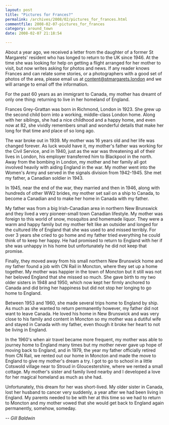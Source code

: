 ```yaml
---
layout: post
title: "Pictures for Frances?"
permalink: /archives/2008/02/pictures_for_frances.html
commentfile: 2008-02-07-pictures_for_frances
category: around_town
date: 2008-02-07 21:18:54

---
```


About a year ago, we received a letter from the daughter of a former St Margarets' resident who has longed to return to the UK since 1946. At the time she was looking for help on getting a flight arranged for her mother to visit, but now writes asking for photos and news. If any reader knows Frances and can relate some stories, or a photographers with a good set of photos of the area, please email us at [content@stmargarets.london](mailto:content@stmargarets.london) and we will arrange to email off the information.

<div markdown="1" class="letter">
For the past 60 years as an immigrant to Canada, my mother has dreamt of only one thing: returning to live in her homeland of England.

Frances Grey-Grattan was born in Richmond, London in 1923. She grew up the second child born into a working, middle-class London home. Along with her siblings, she had a nice childhood and a happy home, and even now at 82, she vividly remembers small and wonderful details that make her long for that time and place of so long ago.

The war broke out in 1939. My mother was 16 years old and her life was changed forever. As luck would have it, my mother's father was working for the Civil Service, and in 1940, just as the war was threatening all of their lives in London, his employer transferred him to Blackpool in the north. Away from the bombing in London, my mother and her family all got involved heavily with aiding England in the war. My mother went into the Women's Army and served in the signals division from 1942-1945. She met my father, a Canadian soldier in 1943.

In 1945, near the end of the war, they married and then in 1946, along with hundreds of other WW2 brides, my mother set sail on a ship to Canada, to become a Canadian and to make her home in Canada with my father.

My father was from a big Irish-Canadian area in northern New Brunswick and they lived a very pioneer-small town Canadian lifestyle. My mother was foreign to this world of snow, mosquitos and homemade liquor. They were a warm and happy family but my mother felt like an outsider and longed for the cultured life of England that she was used to and missed terribly. For over 3 years she cried to go home and my father tried everything he could think of to keep her happy. He had promised to return to England with her if she was unhappy in his home but unfortunately he did not keep that promise.

Finally, they moved away from his small northern New Brunswick home and my father found a job with CN Rail in Moncton, where they set up a home together. My mother was happier in the town of Moncton but it still was not her beloved England that she missed so much. She gave birth to my two older sisters in 1948 and 1950, which now kept her firmly anchored to Canada and did bring her happiness but did not stop her longing to go home to England.

Between 1953 and 1960, she made several trips home to England by ship. As much as she wanted to return permanently however, my father did not want to leave Canada. He loved his home in New Brunswick and was very close to his family and content in Moncton so my mother was a dutiful wife and stayed in Canada with my father, even though it broke her heart to not be living in England.

In the 1960's when air travel became more frequent, my mother was able to journey home to England many times but my mother never gave up hope of moving back to England, and in 1979, the year my father officially retired from CN Rail, we rented out our home in Moncton and made the move to England to give my mother's dream a try. I got to go to school in a little Cotswold village near to Stroud in Gloucestershire, where we rented a small cottage. My mother's sister and family lived nearby and I developed a love for her magical homeland as much as she had.

Unfortunately, this dream for her was short-lived. My older sister in Canada, lost her husband to cancer very suddenly, a year after we had been living in England. My parents needed to be with her at this time so we had to return to Moncton and my mother vowed that she would get back to England again permanently, somehow, someday.

<cite>-- Gill Baldwin</cite>

</div>
